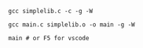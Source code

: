 ```
gcc simplelib.c -c -g -W        
```

```
gcc main.c simplelib.o -o main -g -W 
```

```
main # or F5 for vscode
```